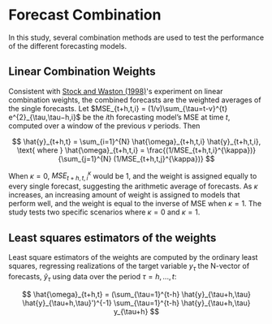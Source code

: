 # Forecast Combination

In this study, several combination methods are used to test the performance of the different forecasting models.

## Linear Combination Weights

Consistent with [Stock and Waston (1998)](https://www.nber.org/system/files/working_papers/w6607/w6607.pdf)'s experiment on linear combination weights, the combined forecasts are the weighted averages of the single forecasts. Let $MSE_{t+h,t,i} = (1/v)\sum_{\tau=t-v}^{t} e^{2}_{\tau,\tau−h,i}$ be the $i$th forecasting model’s MSE at time $t$, computed over a window of the previous $v$ periods. Then

$$
    \hat{y}_{t+h,t} = \sum_{i=1}^{N} \hat{\omega}_{t+h,t,i} \hat{y}_{t+h,t,i}, \text{ where } \hat{\omega}_{t+h,t,i} = \frac{(1/MSE_{t+h,t,i}^{\kappa})}{\sum_{j=1}^{N} (1/MSE_{t+h,t,j}^{\kappa})}
$$

When $\kappa = 0$, $MSE_{t+h,t,i}^{\kappa}$ would be $1$, and the weight is assigned equally to every single forecast, suggesting the arithmetic average of forecasts. As $\kappa$ increases, an increasing amount of weight is assigned to models that perform well, and the weight is equal to the inverse of MSE when $\kappa = 1$. The study tests two specific scenarios where $\kappa = 0$ and $\kappa = 1$.

## Least squares estimators of the weights

Least square estimators of the weights are computed by the ordinary least squares, regressing realizations of the target variable $y_{\tau}$ the N-vector of forecasts, $\hat{y}_{\tau}$  using data over the period $\tau = h, . . . , t$:

$$
\hat{\omega}_{t+h,t} = (\sum_{\tau=1}^{t-h} \hat{y}_{\tau+h,\tau} \hat{y}_{\tau+h,\tau}')^{-1} \sum_{\tau=1}^{t-h} \hat{y}_{\tau+h,\tau} y_{\tau+h}
$$
